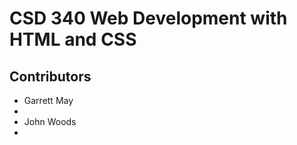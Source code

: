<h1>CSD 340 Web Development with HTML and CSS</h1>
<h2>Contributors</h2>
  <ul>
    <li>Garrett May<li>
    <li>John Woods<li>
